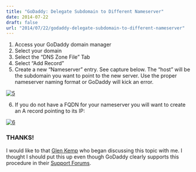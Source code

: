 ```yaml
---
title: "GoDaddy: Delegate Subdomain to Different Nameserver"
date: 2014-07-22
draft: false
url: "2014/07/22/godaddy-delegate-subdomain-to-different-nameserver"
---
```


1.  Access your GoDaddy domain manager
2.  Select your domain
3.  Select the “DNS Zone File” Tab
4.  Select “Add Record”
5.  Create a new “Nameserver” entry. See capture below. The “host” will be the subdomain you want to point to the new server. Use the proper nameserver naming format or GoDaddy will kick an error.

<!--more-->

[![5](/img/5.png?w=300)](/img/5.png)

6.  If you do not have a FQDN for your nameserver you will want to create an A record pointing to its IP:

[![6](/img/6.png?w=300)](/img/6.png)

### THANKS!

I would like to that [Glen Kemp](https://twitter.com/ssl_boy) who began discussing this topic with me. I thought I should put this up even though GoDaddy clearly supports this procedure in their [Support Forums](http://support.godaddy.com/help/article/680/managing-dns-for-your-domain-names?pc_split_value=4).